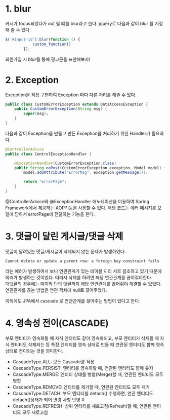 # 1. blur
커서가 focus되었다가 out 될 떄를 blur라고 한다.
jquery로 다음과 같이 blur 를 지정해 줄 수 있다.
```javascript
$('#input-id').blur(function () {
            custom_function()
        });
```
회원가입 시 blur를 통해 경고문을 표현해보자!

# 2. Exception
Exception을 직접 구현하여 Exception 마다 다른 처리를 해줄 수 있다.
```java
public class CustomErrorException extends DataAccessException {
    public CustomErrorException(String msg) {
        super(msg);
    }
}
```
다음과 같이 Exception을 만들고 만든 Exception을 처리하기 위한 Handler가 필요하다.
```java
@ControllerAdvice
public class ControlExceptionHandler {

    @ExceptionHandler(CustomErrorException.class)
    public String noPost(CustomErrorException exception, Model model) {
        model.addAttribute("ErrorMsg", exception.getMessage());

        return "errorPage";
    }
}
```
@ControllerAdvice와 @ExceptionHandler 애노테이션을 이용하여 Spring Framework에서 제공하는 AOP기능을 사용할 수 있다. 해당 코드는 에러 매시지를 모델에 담아서 errorPage에 전달하는 기능을 한다.

# 3. 댓글이 달린 게시글/댓글 삭제
댓글이 달려있는 댓글/게시글이 삭제되지 않는 문제가 발생하였다.   
```
Cannot delete or update a parent row: a foreign key constraint fails
```
라는 에러가 발생하여서 보니 연관관계가 있는 테이블 끼리 서로 참조하고 있기 때문에 에러가 발생하는 것이었다.
따라서 삭제를 하려면 해당 연관관계를 끊어줘야한다.   
대댓글의 경우에는 마지막 단의 댓글까지 해당 연관관계를 끊어줘야 해결할 수 있었다. 연관관계를 끊는 방법은 연관 객체에 null로 끊어주었다.

이외에도 JPA에서 cascade 로 연관관계를 끊어주는 방법이 있다고 한다.
# 4. 영속성 전이(CASCADE)
부모 엔티티가 영속화될 때 자식 엔티티도 같이 영속화되고, 부모 엔티티가 삭제될 때 자식 엔티티도 삭제되는 등 특정 엔티티를 영속 상태로 만들 때 연관된 엔티티도 함께 영속상태로 전이되는 것을 의미한다.
- CascadeType.ALL: 모든 Cascade를 적용
- CascadeType.PERSIST: 엔티티를 영속화할 때, 연관된 엔티티도 함께 유지
- CascadeType.MERGE: 엔티티 상태를 병합(Merge)할 때, 연관된 엔티티도 모두 병합
- CascadeType.REMOVE: 엔티티를 제거할 때, 연관된 엔티티도 모두 제거
- CascadeType.DETACH: 부모 엔티티를 detach() 수행하면, 연관 엔티티도 detach()상태가 되어 변경 사항 반영 X
- CascadeType.REFRESH: 상위 엔티티를 새로고침(Refresh)할 때, 연관된 엔티티도 모두 새로고침

